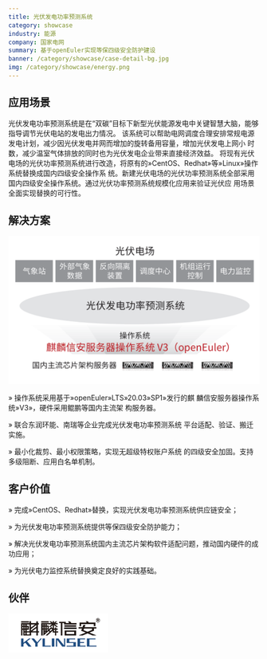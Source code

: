 ```yaml
---
title: 光伏发电功率预测系统
category: showcase
industry: 能源
company: 国家电网
summary: 基于openEuler实现等保四级安全防护建设
banner: /category/showcase/case-detail-bg.jpg
img: /category/showcase/energy.png
---
```


## 应用场景

光伏发电功率预测系统是在“双碳”目标下新型光伏能源发电中关键智慧大脑，能够指导调节光伏电站的发电出力情况。
该系统可以帮助电网调度合理安排常规电源发电计划，减少因光伏发电并网而增加的旋转备用容量，增加光伏发电上网小
时数，减少温室气体排放的同时也为光伏发电企业带来直接经济效益。
将现有光伏电场的光伏功率预测系统进行改造，将原有的»CentOS、Redhat»等»Linux»操作系统替换成国内四级安全操作系
统。新建光伏电场的光伏功率预测系统全部采用国内四级安全操作系统。通过光伏功率预测系统规模化应用来验证光伏应
用场景全面实现替换的可行性。

## 解决方案

<div class="case-img"><img src="./guangfu.jpg"  ></div>

 » 操作系统采用基于»openEuler»LTS»20.03»SP1»发行的麒
麟信安服务器操作系统»V3»，硬件采用鲲鹏等国内主流架
构服务器。

 » 联合东润环能、南瑞等企业完成光伏发电功率预测系统
平台适配、验证、搬迁实施。

 » 最小化裁剪、最小权限策略，实现无超级特权账户系统
的四级安全加固。支持多级阻断、应用白名单机制。



## 客户价值

 » 完成»CentOS、Redhat»替换，实现光伏发电功率预测系统供应链安全；

 » 为光伏发电功率预测系统提供等保四级安全防护能力；

 » 解决光伏发电功率预测系统国内主流芯片架构软件适配问题，推动国内硬件的成功应用；

 » 为光伏电力监控系统替换奠定良好的实践基础。


## 伙伴

<img src="./qilinxinan.jpg" width="200" >
